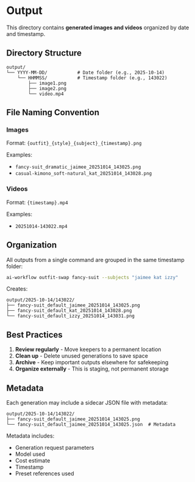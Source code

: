 # Output

This directory contains **generated images and videos** organized by date and timestamp.

## Directory Structure

```
output/
└── YYYY-MM-DD/           # Date folder (e.g., 2025-10-14)
    └── HHMMSS/           # Timestamp folder (e.g., 143022)
        ├── image1.png
        ├── image2.png
        └── video.mp4
```

## File Naming Convention

### Images

Format: `{outfit}_{style}_{subject}_{timestamp}.png`

Examples:
- `fancy-suit_dramatic_jaimee_20251014_143025.png`
- `casual-kimono_soft-natural_kat_20251014_143028.png`

### Videos

Format: `{timestamp}.mp4`

Examples:
- `20251014-143022.mp4`

## Organization

All outputs from a single command are grouped in the same timestamp folder:

```bash
ai-workflow outfit-swap fancy-suit --subjects "jaimee kat izzy"
```

Creates:

```
output/2025-10-14/143022/
├── fancy-suit_default_jaimee_20251014_143025.png
├── fancy-suit_default_kat_20251014_143028.png
└── fancy-suit_default_izzy_20251014_143031.png
```

## Best Practices

1. **Review regularly** - Move keepers to a permanent location
2. **Clean up** - Delete unused generations to save space
3. **Archive** - Keep important outputs elsewhere for safekeeping
4. **Organize externally** - This is staging, not permanent storage

## Metadata

Each generation may include a sidecar JSON file with metadata:

```
output/2025-10-14/143022/
├── fancy-suit_default_jaimee_20251014_143025.png
└── fancy-suit_default_jaimee_20251014_143025.json  # Metadata
```

Metadata includes:
- Generation request parameters
- Model used
- Cost estimate
- Timestamp
- Preset references used
